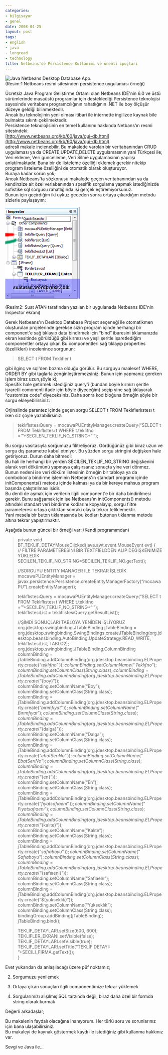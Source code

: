 ```yaml
---
categories:
- bilgisayar
- genel
date: 2008-04-25
layout: post
tags:
- english
- java
- longread
- technology
title: Netbeans'de Persistence Kullanımı ve önemli ipuçları
---
```


![Java Netbeans Desktop Database App.](/images/running-app.png)  
(Resim:1 Netbeans resmi sitesinden persistence uygulaması örneği)  
  
Ücretsiz Java Program Geliştirme Ortamı olan Netbeans IDE'nin 6.0 ve üstü sürümlerinde masaüstü programlar için desteklediği Persistence teknolojisi sayesinde veritabanı programcılığının rahatlığının .NET ile boy ölçüşür düzeye geldiği bilinmektedir.  
Ancak bu teknolojinin yeni olması itibari ile internette ingilizce kaynak bile bulmakta sıkıntı çekilmektedir.  
Persistence teknolojisinin en temel kullanımı hakkında Netbans'ın resmi sitesindeki:  
[http://www.netbeans.org/kb/60/java/gui-db.html](http://www.netbeans.org/kb/60/java/gui-db.html)  
adresli makale inclenebilir. Bu makalede varolan bir veritabanından CRUD uygulaması ya da CREATE,UPDATE,DELETE uygulamasının yani Türkçesi ile; Veri ekleme, Veri güncelleme, Veri Silme uygulamasının yapılışı anlatılmaktadır. Buna bir de listeleme özelliği eklemek gerekir nitekip program listeleme özelliğini de otomatik olarak oluşturuyor.  
Buraya kadar sorun yok;  
Ancak Netbeans'ta sözkonusu makalede geçen veritabanından ya da kendinzize ait özel veriabanından spesifik sorgulama yapmak istediğinizde sofistike sql sorgusu rahatlığında işi gerçekleştiremiyorsunuz.  
Bunun için geçirdiğim iki uykuz geceden sonra ortaya çıkardığım metodu sizlerle paylaşayım:  
  
[![Netbeans'de persistence kullanımı](/images/netbeans_persistence.png)](http://suatatan.wordpress.com/wp-content/uploads/2008/04/netbeans_persistence.png)  
  
(Resim2: Suat ATAN tarafından yazılan bir uygulanada Netbeans IDE'nin Inspector ekranı)  
  
Gerek Netbeans'ın Desktop Database Project seçeneği ile otomatikmen oluşturulan projelerinde gerekse sizin program içinde herhangi bir component'e sağ tıklayıp data bindirmek için “bind” ibaresini tıklamanızda ekran kesitinde görüldüğü gibi kırmızı ve yeşil şeritle işaretlediğim componentler ortaya çıkar. Bu componentleri sağ tıklayıp properties (özellikleri) incelenince sorgunun:  

> SELECT t FROM Teklıfler t

  
gibi ilginç ve sql'den bozma olduğu görülür. Bu sorguyu maalesef WHERE, ORDER BY gibi taglarla zenginleştiremezsiniz. Bunun için yapmanız gereken işlem biraz uzun,şöyle ki;  
Spesifik hale getirmek istediğiniz query'i (bundan böyle kırmızı şeritle işraretli comonenti ifade için böyle diyeceğim) seçip yine sağ tıklayarak “customize code” diyeceksiniz. Daha sonra kod bloğuna örneğin şöyle bir sorgu ekleyebilirsiniz:  
  
Orjinalinde parantez içinde geçen sorgu SELECT t FROM Teklıflerlıstesı t iken siz şöyle yazabilirsiniz:  

> teklıflıstesıQuery = mocawaPUEntityManager.createQuery(“SELECT t FROM Teklıflıstesı t WHERE t.teklıfno =’”+SECILEN\_TEKLIF\_NO\_STRING+“’”);

  
Bu sorgu vasıtasıyla sorgumuzu filitreliyoruz. Gördüğünüz gibi biraz uzun ve sorgu dış parametre kabul etmiyor. Bu yüzden sorgu stringini değişken hale getiriyoruz. Durun daha bitmedi:  
Bu hali ile herhangi bir yerden SECILEN\_TEKLIF\_NO\_STRING değişkenini alarak veri dökümünü yapmaya çalışırsanız sonuçta yine veri dönmez. Bunun nedeni ise veri döküm listesinin örneğin bir tabloya ya da combobox'a bindirme işleminin Netbeans'ın standart programı içinde initComponents() metodu içinde kalması ya da bir kereye mahsus program başında çalıştırılması işidir.  
Bu derdi de aşmak için verilerin ilgili component'e bir daha bindirilmesi gerekir. Bunu sağşamak için ise Netbeans'ın initComponents() metodu altındaki standart veri bindirme kodlarını kopyalayıp, sorgu filtre parameteresi ortaya çıktıktan sonraki olayla tekrar tetiklemektir.  
Yani mesela bir buton tıklamasında bu kodları butonun tıklanma metodu altına tekrar yapıştırmaktır.  
  
Aşağıda bunun güncel bir örneği var: (Kendi programımdan)  

> private void BT\_TEKLIF\_DETAYMouseClicked(java.awt.event.MouseEvent evt) {  
> // FİLTRE PARAMETERESİNİ BİR TEXTFİELDDEN ALIP DEĞİŞKENİMİZE YÜKLEDİK  
> SECILEN\_TEKLIF\_NO\_STRING=SECILEN\_TEKLIF\_NO.getText();  
>   
> //SORGUYU ENTITY MANAGER ILE TEKRAR İŞLEDİK  
> mocawaPUEntityManager = javax.persistence.Persistence.createEntityManagerFactory(“mocawaPU”).createEntityManager();  
>   
> teklıflıstesıQuery = mocawaPUEntityManager.createQuery(“SELECT t FROM Teklıflıstesı t WHERE t.teklıfno =’”+SECILEN\_TEKLIF\_NO\_STRING+“’”);  
> teklıflıstesıList = teklıflıstesıQuery.getResultList();  
>   
> //ŞİMDİ SONUÇLARI TABLOYA YENİDEN İŞLİYORUZ  
> org.jdesktop.swingbinding.JTableBinding jTableBinding = org.jdesktop.swingbinding.SwingBindings.createJTableBinding(org.jdesktop.beansbinding.AutoBinding.UpdateStrategy.READ\_WRITE, teklıflıstesıList, TABLO2);  
> org.jdesktop.swingbinding.JTableBinding.ColumnBinding columnBinding = jTableBinding.addColumnBinding(org.jdesktop.beansbinding.ELProperty.create(“${teklıfno}”));  
> columnBinding.setColumnName(“Teklıfno”);  
> columnBinding.setColumnClass(String.class);  
> columnBinding = jTableBinding.addColumnBinding(org.jdesktop.beansbinding.ELProperty.create(“${boy}”));  
> columnBinding.setColumnName(“Boy”);  
> columnBinding.setColumnClass(String.class);  
> columnBinding = jTableBinding.addColumnBinding(org.jdesktop.beansbinding.ELProperty.create(“${bırımfıyat}”));  
> columnBinding.setColumnName(“Bırımfıyat”);  
> columnBinding.setColumnClass(String.class);  
> columnBinding = jTableBinding.addColumnBinding(org.jdesktop.beansbinding.ELProperty.create(“${dalga}”));  
> columnBinding.setColumnName(“Dalga”);  
> columnBinding.setColumnClass(String.class);  
> columnBinding = jTableBinding.addColumnBinding(org.jdesktop.beansbinding.ELProperty.create(“${ebatSerıNo}”));  
> columnBinding.setColumnName(“Ebat Serı No”);  
> columnBinding.setColumnClass(String.class);  
> columnBinding = jTableBinding.addColumnBinding(org.jdesktop.beansbinding.ELProperty.create(“${en}”));  
> columnBinding.setColumnName(“En”);  
> columnBinding.setColumnClass(String.class);  
> columnBinding = jTableBinding.addColumnBinding(org.jdesktop.beansbinding.ELProperty.create(“${fıyatsafıaenı}”));  
> columnBinding.setColumnName(“Fıyatsafıaenı”);  
> columnBinding.setColumnClass(String.class);  
> columnBinding = jTableBinding.addColumnBinding(org.jdesktop.beansbinding.ELProperty.create(“${kalıte}”));  
> columnBinding.setColumnName(“Kalıte”);  
> columnBinding.setColumnClass(String.class);  
> columnBinding = jTableBinding.addColumnBinding(org.jdesktop.beansbinding.ELProperty.create(“${safıaboyu}”));  
> columnBinding.setColumnName(“Safıaboyu”);  
> columnBinding.setColumnClass(String.class);  
> columnBinding = jTableBinding.addColumnBinding(org.jdesktop.beansbinding.ELProperty.create(“${safıaenı}”));  
> columnBinding.setColumnName(“Safıaenı”);  
> columnBinding.setColumnClass(String.class);  
> columnBinding = jTableBinding.addColumnBinding(org.jdesktop.beansbinding.ELProperty.create(“${yukseklık}”));  
> columnBinding.setColumnName(“Yukseklık”);  
> columnBinding.setColumnClass(String.class);  
> bindingGroup.addBinding(jTableBinding);  
> jTableBinding.bind();  
>   
> TEKLIF\_DETAYLARI.setSize(600, 600);  
> TEKLIFLER\_EKRANI.setVisible(false);  
> TEKLIF\_DETAYLARI.setVisible(true);  
> TEKLIF\_DETAYLARI.setTitle(“TEKLİF DETAYI: ”+SECILI\_FIRMA.getText());  
> }

  
Evet yukarıdan da anlaşılacağı üzere püf noktamız;  

  
2. Sorgumuzu yenilemek
  
4. Ortaya çıkan sonuçları ilgili componentimize tekrar yüklemek
  
6. Sorgularımızı alışılmış SQL tarzında değil, biraz daha özel bir formda string olarak kurmak
  

  
Değerli arkadaşlar;  
  
Bu makalenin faydalı olacağına inanıyorum. Her türlü soru ve sorunlarınız için bana ulaşabilirsiniz.  
Bu makaleyi de kaynak göstermek kaydı ile istediğiniz gibi kullanma hakkınız var.  
  
Sevgi ve Java ile…
